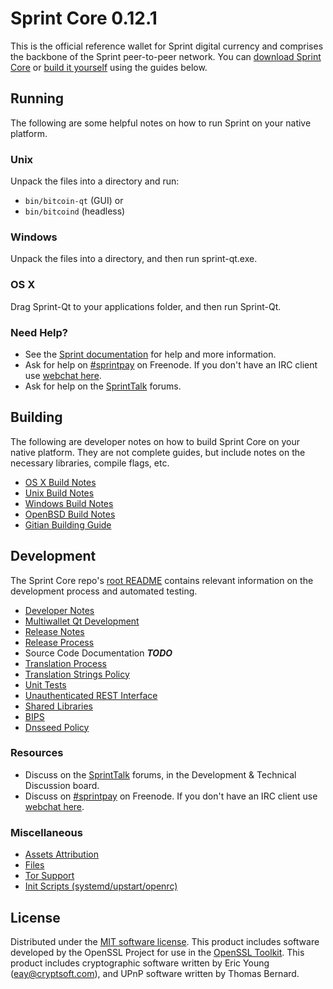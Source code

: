 Sprint Core 0.12.1
=====================

This is the official reference wallet for Sprint digital currency and comprises the backbone of the Sprint peer-to-peer network. You can [download Sprint Core](https://www.sprint.org/downloads/) or [build it yourself](#building) using the guides below.

Running
---------------------
The following are some helpful notes on how to run Sprint on your native platform.

### Unix

Unpack the files into a directory and run:

- `bin/bitcoin-qt` (GUI) or
- `bin/bitcoind` (headless)

### Windows

Unpack the files into a directory, and then run sprint-qt.exe.

### OS X

Drag Sprint-Qt to your applications folder, and then run Sprint-Qt.

### Need Help?

* See the [Sprint documentation](https://sprintpay.atlassian.net/wiki/display/DOC)
for help and more information.
* Ask for help on [#sprintpay](http://webchat.freenode.net?channels=sprintpay) on Freenode. If you don't have an IRC client use [webchat here](http://webchat.freenode.net?channels=sprintpay).
* Ask for help on the [SprintTalk](https://sprinttalk.org/) forums.

Building
---------------------
The following are developer notes on how to build Sprint Core on your native platform. They are not complete guides, but include notes on the necessary libraries, compile flags, etc.

- [OS X Build Notes](build-osx.md)
- [Unix Build Notes](build-unix.md)
- [Windows Build Notes](build-windows.md)
- [OpenBSD Build Notes](build-openbsd.md)
- [Gitian Building Guide](gitian-building.md)

Development
---------------------
The Sprint Core repo's [root README](/README.md) contains relevant information on the development process and automated testing.

- [Developer Notes](developer-notes.md)
- [Multiwallet Qt Development](multiwallet-qt.md)
- [Release Notes](release-notes.md)
- [Release Process](release-process.md)
- Source Code Documentation ***TODO***
- [Translation Process](translation_process.md)
- [Translation Strings Policy](translation_strings_policy.md)
- [Unit Tests](unit-tests.md)
- [Unauthenticated REST Interface](REST-interface.md)
- [Shared Libraries](shared-libraries.md)
- [BIPS](bips.md)
- [Dnsseed Policy](dnsseed-policy.md)

### Resources
* Discuss on the [SprintTalk](https://sprinttalk.org/) forums, in the Development & Technical Discussion board.
* Discuss on [#sprintpay](http://webchat.freenode.net/?channels=sprintpay) on Freenode. If you don't have an IRC client use [webchat here](http://webchat.freenode.net/?channels=sprintpay).

### Miscellaneous
- [Assets Attribution](assets-attribution.md)
- [Files](files.md)
- [Tor Support](tor.md)
- [Init Scripts (systemd/upstart/openrc)](init.md)

License
---------------------
Distributed under the [MIT software license](http://www.opensource.org/licenses/mit-license.php).
This product includes software developed by the OpenSSL Project for use in the [OpenSSL Toolkit](https://www.openssl.org/). This product includes
cryptographic software written by Eric Young ([eay@cryptsoft.com](mailto:eay@cryptsoft.com)), and UPnP software written by Thomas Bernard.
